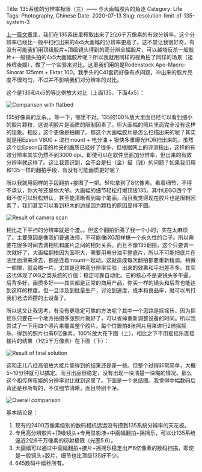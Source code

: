 Title: 135系统的分辨率极限（三）—— 与大画幅胶片的角逐
Category: Life
Tags: Photography, Chinese
Date: 2020-07-13
Slug: resolution-limit-of-135-system-3

[上一篇文章](/resolution-limit-of-135-system-2.html)里，我们在135系统里榨取出来了2亿6千万像素的有效分辨率。这个分辨率已经比一般平扫扫出来的4x5大画幅的分辨率更高了。这不禁让我很好奇，有没有可能我们用顶级胶片+顶级镜头得到的高分辨全幅胶片，可以越塔反杀一般胶片+一般镜头拍的4x5大画幅胶片呢？所以我就用同样的视角拍了同样的场景（祖传辉夜姬），做了一个实验来对比。这里我们用的是Rodenstock Apo-Macro-Sinorar 125mm + Ektar 100。我手头的C41套药好像有点问题，冲出来的胶片亮度不很均匀，不过并不影响我们对分辨率的对比。

这个是135和4x5的等比例放大对比（上面135，下面4x5）：

![Comparison with flatbed](/images/scan_large_format_comparison_flatbed.jpg)

135好像真的反杀。。等一下，哪里不对。135的100%放大里面已经可以看到细小的胶片颗粒，这说明胶片是画质的限制因素了。但大画幅的照片里面完全没有这样的现象。相反，这个更像是拍糊了。那这个大画幅胶片是怎么扫描出来的呢？其实就是用Epson V800 + 湿扫mount + 电分油 + 银快多重曝光HDR扫出来的。虽然这个比Epson自带的片夹的画质已经好了很多，但根据网上的评测指出，这样的有效分辨率其实仍然不到3000 dpi。即使可以在软件里面加分辨率，但出来的有效分辨率就这样了。这让我意识到，会不会是扫（金）描（钱）的问题？如果我们用和135一样的翻拍手段，有没有可能画质更好呢？

所以我就用同样的手段翻拍+接图了一把。轻松拿到了8亿像素。看着细节，不得不承认，你大爷还是你大爷。大画幅的细节轻松打爆顶级135。其中LEGO四个字母不仅可以轻松辨认，甚至能清晰看到每个笔画。而且我觉得现在胶片也是限制因素了，我们甚至可以看到积木的边缘因为颗粒的原因显得不圆。

![Result of camera scan](/images/scan_large_format_panorama_100.jpg)

相比之下平扫的分辨率就是个渣。。但这个翻拍折腾了我一个小时，实在太麻烦了。主要原因是像我们普通法师，不可能像iXG那样搞一个永久性的台子。所以需要花很多时间去调相机和底片之间的相对关系。而且不像135翻拍，这个只要调一次就好了，大画幅翻拍因为面积大，需要用电分油平整底片，所以不可能把底片在油里面滑来滑去，都是连着mount一起动。这就造成每次翻拍都要重新精调。稍微一偷懒，就会糊一片。尤其是这种高分辨率实验，出来的效果和平扫差不多。其实这也体现了iXG之类系统的价值：稳定可靠自动化。它的核心不是说镜头多牛逼，后背多好，画质多好——其实都是正常的商用产品，你买一样的镜头和后背也能达到这样的程度。但一旦涉及到批量生产，讨论到速度，成本和良品率，就可以吊打我们老法师攒的土设备了。

所以这又让我思考，有没有更稳定可靠的方法呢？其中一个思路是摇摇乐，因为摇摇乐只要在一个地方拍摄多张照片就好了，可以省掉重新调整设备的时间。所以我尝试了一下用四个照片来覆盖整个胶片。每个位置拍8张照片用来进行2倍摇摇乐，得到的照片也有6亿像素，100%放大在下图（上）。相比之下不用摇摇乐直接接片的结果（1亿5千万像素）在下图（下）：

![Result of final solution](/images/scan_large_format_comparison_panorama_highres_100.jpg)

这和正儿八经高倍放大接片能得到的结果还是差一些。但整个过程非常简单，大概5~10分钟就可以搞定。而且出品很稳定，没有出现一块清楚一块糊的情况。那么这个祖传辉夜姬的分辨率对比就到这里了。下面是一个总结图。我觉得中幅数码后背还是秒所有的，不仅细节清晰，而且特别干净。

![Overall comparison](/images/scan_large_format_comparison_overall.jpg)

基本结论是：

1. 现有的2400万像素级别的数码相机远远没有摸到135系统分辨率的天花板。
2. 专用高分辨胶片+顶级镜头+专用显影液+中画幅翻拍+摇摇乐，可以让135系统逼近2亿6千万像素的衍射极限（光圈5.6）。
3. 大画幅可以通过中画幅翻拍+接片+摇摇乐稳定出产6亿像素的数码扫描，即使是一般镜头+胶片，细节也比顶级135好不少。
4. 645数码中幅秒所有。